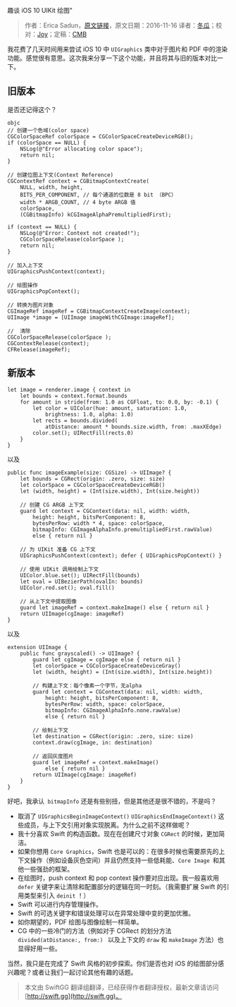 趣谈 iOS 10 UIKit 绘图"

> 作者：Erica Sadun，[原文链接](http://ericasadun.com/2016/10/16/the-joys-of-ios-10-uikit-drawing/)，原文日期：2016-11-16
> 译者：[冬瓜](http://www.desgard.com/)；校对：[Joy](undefined)；定稿：[CMB](https://github.com/chenmingbiao)
  









我花费了几天时间用来尝试 iOS 10 中 `UIGraphics` 类中对于图片和 PDF 中的渲染功能。感觉很有意思。这次我来分享一下这个功能，并且将其与旧的版本对比一下。



## 旧版本

是否还记得这个？

    objc
    // 创建一个色域(color space)
    CGColorSpaceRef colorSpace = CGColorSpaceCreateDeviceRGB(); 
    if (colorSpace == NULL) {
        NSLog(@"Error allocating color space");
        return nil; 
    }
    
    // 创建位图上下文(Context Reference)
    CGContextRef context = CGBitmapContextCreate(
        NULL, width, height,
        BITS_PER_COMPONENT, // 每个通道的位数是 8 bit （BPC） 
        width * ARGB_COUNT, // 4 byte ARGB 值
        colorSpace,
        (CGBitmapInfo) kCGImageAlphaPremultipliedFirst); 
    
    if (context == NULL) {
        NSLog(@"Error: Context not created!"); 
        CGColorSpaceRelease(colorSpace ); 
        return nil;
    }
    
    // 加入上下文
    UIGraphicsPushContext(context);
    
    // 绘图操作
    UIGraphicsPopContext();
    
    // 转换为图片对象
    CGImageRef imageRef = CGBitmapContextCreateImage(context); 
    UIImage *image = [UIImage imageWithCGImage:imageRef];
    
    // 	清除
    CGColorSpaceRelease(colorSpace ); 
    CGContextRelease(context); 
    CFRelease(imageRef);

## 新版本

    
    let image = renderer.image { context in
        let bounds = context.format.bounds
        for amount in stride(from: 1.0 as CGFloat, to: 0.0, by: -0.1) {
            let color = UIColor(hue: amount, saturation: 1.0, 
                brightness: 1.0, alpha: 1.0)
            let rects = bounds.divided(
                atDistance: amount * bounds.size.width, from: .maxXEdge)
            color.set(); UIRectFill(rects.0)
        }
    }

以及

    
    public func imageExample(size: CGSize) -> UIImage? {
        let bounds = CGRect(origin: .zero, size: size)
        let colorSpace = CGColorSpaceCreateDeviceRGB()
        let (width, height) = (Int(size.width), Int(size.height))
        
        // 创建 CG ARGB 上下文
        guard let context = CGContext(data: nil, width: width, 
            height: height, bitsPerComponent: 8, 
            bytesPerRow: width * 4, space: colorSpace, 
            bitmapInfo: CGImageAlphaInfo.premultipliedFirst.rawValue) 
            else { return nil }
        
        // 为 UIKit 准备 CG 上下文 
        UIGraphicsPushContext(context); defer { UIGraphicsPopContext() }
        
        // 使用 UIKit 调用绘制上下文
        UIColor.blue.set(); UIRectFill(bounds)
        let oval = UIBezierPath(ovalIn: bounds)
        UIColor.red.set(); oval.fill()
        
        // 从上下文中提取图像
        guard let imageRef = context.makeImage() else { return nil }
        return UIImage(cgImage: imageRef)
    }

以及

    
    extension UIImage {
        public func grayscaled() -> UIImage? {
            guard let cgImage = cgImage else { return nil }
            let colorSpace = CGColorSpaceCreateDeviceGray()
            let (width, height) = (Int(size.width), Int(size.height))
            
            // 构建上下文：每个像素一个字节，无alpha
            guard let context = CGContext(data: nil, width: width, 
                height: height, bitsPerComponent: 8, 
                bytesPerRow: width, space: colorSpace, 
                bitmapInfo: CGImageAlphaInfo.none.rawValue) 
                else { return nil }
            
            // 绘制上下文
            let destination = CGRect(origin: .zero, size: size)
            context.draw(cgImage, in: destination)
            
            // 返回灰度图片
            guard let imageRef = context.makeImage() 
                else { return nil }
            return UIImage(cgImage: imageRef)
        }
    }

好吧，我承认` bitmapInfo` 还是有些别扭，但是其他还是很不错的，不是吗？

* 取消了 `UIGraphicsBeginImageContext()` `UIGraphicsEndImageContext()` 这些成员，与上下文引用对象实现脱离。为什么之前不这样做呢？
* 我十分喜欢 Swift 的构造函数。现在在创建尺寸对象 `CGRect` 的时候，更加简洁。
* 如果你想用 `Core Graphics`，Swift 也是可以的：在很多时候也需要原先的上下文操作（例如设备灰色空间）并且仍然支持一些低耗能、`Core Image `和其他一些强劲的框架。
* 在绘图时，push context 和 pop context 操作要对应出现。我一般喜欢用 `defer` 关键字来让清除和配置部分的逻辑在同一时刻。（我需要扩展 Swift 的引用类型来引入 `deinit` ！）
* Swift 可以进行内存管理操作。
* Swift 的可选关键字和错误处理可以在异常处理中变的更加优雅。
* 如你期望的，PDF 绘图与图像绘制一样简单。
* CG 中的一些冷门的方法（例如对于 CGRect 的划分方法 `divided(atDistance:, from:) ` 以及上下文的 `draw` 和 `makeImage` 方法）也显得好用一些。

当然，我只是在完成了 Swift 风格的初步探索。你们是否也对 iOS 的绘图部分感兴趣呢？或者让我们一起讨论其他有趣的话题。
> 本文由 SwiftGG 翻译组翻译，已经获得作者翻译授权，最新文章请访问 [http://swift.gg](http://swift.gg)。